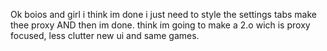 Ok boios and girl i think im done i just need to style the settings tabs make thee proxy AND then im done.
think im going to make a 2.o wich is proxy focused, less clutter new ui and same games.
